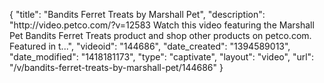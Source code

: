 {
    "title": "Bandits Ferret Treats by Marshall Pet",
    "description": "http:\/\/video.petco.com\/?v=12583 Watch this video featuring the Marshall Pet Bandits Ferret Treats product and shop other products on petco.com. Featured in t...",
    "videoid": "144686",
    "date_created": "1394589013",
    "date_modified": "1418181173",
    "type": "captivate",
    "layout": "video",
    "url": "\/v\/bandits-ferret-treats-by-marshall-pet\/144686"
}